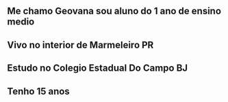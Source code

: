 ## Me chamo Geovana sou aluno do 1 ano de ensino medio 
## Vivo no interior de Marmeleiro PR 
## Estudo no Colegio Estadual Do Campo BJ 
## Tenho 15 anos 
